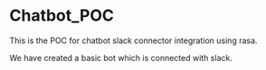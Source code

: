# Chatbot_POC
This is the  POC for chatbot slack connector integration using rasa.

We have created a basic bot which is connected with slack.
